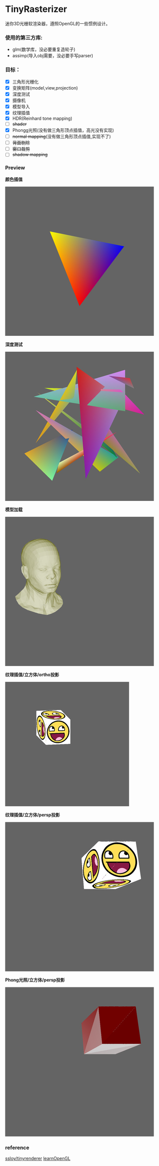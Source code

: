 # TinyRasterizer

迷你3D光栅软渲染器，遵照OpenGL的一些惯例设计。

### 使用的第三方库:
- glm(数学库，没必要重复造轮子)
- assimp(导入obj需要，没必要手写parser)

### 目标：
- [x] 三角形光栅化
- [x] 变换矩阵(model,view,projection) 
- [x] 深度测试
- [x] 摄像机
- [x] 模型导入
- [x] 纹理插值
- [x] HDR(Reinhard tone mapping)
- [ ] ~~shader~~
- [x] Phongg光照(没有做三角形顶点插值，高光没有实现)
- [ ] ~~normal mapping~~(没有做三角形顶点插值,实现不了)
- [ ] ~~背面剔除~~
- [ ] ~~窗口裁剪~~
- [ ] ~~shadow mapping~~

### Preview
**颜色插值**

![颜色插值](images/image1.jpg)

**深度测试**

![深度测试](images/image3.jpg)

**模型加载**

![模型加载](images/image2.jpg)

**纹理插值/立方体/ortho投影**

![纹理插值](images/image4.png)

**纹理插值/立方体/persp投影**

![纹理插值](images/image5.jpg)

**Phong光照/立方体/persp投影**

![Phong光照](images/image6.jpg)


### reference
[ssloy/tinyrenderer](https://github.com/ssloy/tinyrenderer/wiki)
[learnOpenGL](https://learnopengl.com/)
